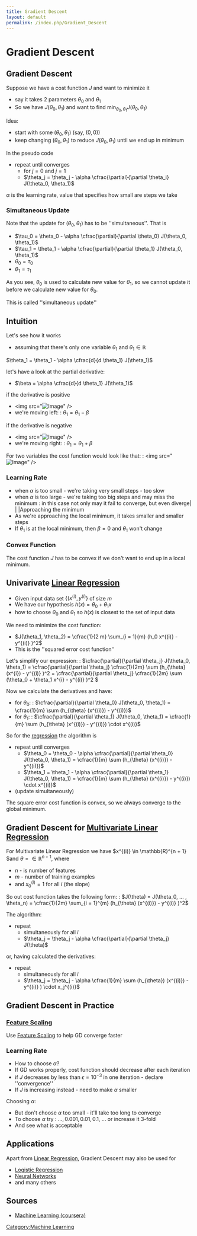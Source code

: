 ```yaml
---
title: Gradient Descent
layout: default
permalink: /index.php/Gradient_Descent
---
```


# Gradient Descent

## Gradient Descent
Suppose we have a cost function $J$ and want to minimize it 
- say it takes 2 parameters $\theta_0$ and $\theta_1$
- So we have $J(\theta_0, \theta_1)$ and want to find $\min_{\theta_0, \theta_1} J(\theta_0, \theta_1)$


Idea: 
- start with some $(\theta_0, \theta_1)$ (say, $(0,0)$)
- keep changing $(\theta_0, \theta_1)$ to reduce $J(\theta_0, \theta_1)$ until we end up in minimum


In the pseudo code
- repeat until converges
  - for $j = 0$ and $j = 1$
  - $\theta_j = \theta_j - \alpha \cfrac{\partial}{\partial \theta_i} J(\theta_0, \theta_1)$

$\alpha$ is the learning rate, value that specifies how small are steps we take 


### Simultaneous Update
Note that the update for $(\theta_0, \theta_1)$ has to be ''simultaneous''. That is 
- $\tau_0 = \theta_0 - \alpha \cfrac{\partial}{\partial \theta_0} J(\theta_0, \theta_1)$
- $\tau_1 = \theta_1 - \alpha \cfrac{\partial}{\partial \theta_1} J(\theta_0, \theta_1)$
- $\theta_0 = \tau_0$
- $\theta_1 = \tau_1$

As you see, $\theta_0$ is used to calculate new value for $\theta_1$, so we cannot update it before we calculate new value for $\theta_0$.

This is called ''simultaneous update''


## Intuition
Let's see how it works
- assuming that there's only one variable $\theta_1$ and $\theta_1 \in \mathbb{R}$

$\theta_1 = \theta_1 - \alpha \cfrac{d}{d \theta_1} J(\theta_1)$


let's have a look at the partial derivative: 
- $\beta = \alpha \cfrac{d}{d \theta_1} J(\theta_1)$

if the derivative is positive
- <img src="<img src="https://raw.githubusercontent.com/alexeygrigorev/wiki-figures/master/legacy/gradient-descent-right-deriv.png" alt="Image">" />
- we're moving left: 
: $\theta_1 = \theta_1 - \beta$

if the derivative is negative
- <img src="<img src="https://raw.githubusercontent.com/alexeygrigorev/wiki-figures/master/legacy/gradient-descent-left-deriv.png" alt="Image">" />
- we're moving right:
: $\theta_1 = \theta_1 + \beta$


For two variables the cost function would look like that:
: <img src="<img src="https://raw.githubusercontent.com/alexeygrigorev/wiki-figures/master/legacy/gradient-descent-2vars.png" alt="Image">" />


### Learning Rate
- when $\alpha$ is too small - we're taking very small steps - too slow
- when $\alpha$ is too large - we're taking too big steps and may miss the minimum 
: in this case not only may it fail to converge, but even diverge|    | |Approaching the minimum
- As we're approaching the local minimum, it takes smaller and smaller steps 
- If $\theta_1$ is at the local minimum, then $\beta = 0$ and $\theta_1$ won't change 


### Convex Function
The cost function $J$ has to be convex if we don't want to end up in a local minimum.


## Univarivate [Linear Regression](Linear_Regression)
- Given input data set $\{(x^{(i)}, y^{(i)}\}$ of size $m$
- We have our hypothesis $h(x) = \theta_0 + \theta_1 x$
- how to choose $\theta_0$ and $\theta_1$ so $h(x)$ is closest to the set of input data 

We need to minimize the cost function:
- $J(\theta_1, \theta_2) = \cfrac{1}{2 m} \sum_{i = 1}{m} (h_0 x^{(i)} - y^{(i)} )^2$
- This is the ''squared error cost function''

Let's simplify our expression:
: $\cfrac{\partial}{\partial \theta_j} J(\theta_0, \theta_1) =  \cfrac{\partial}{\partial \theta_j} \cfrac{1}{2m} \sum (h_{\theta}(x^{i}) - y^{(i)} )^2 = \cfrac{\partial}{\partial \theta_j} \cfrac{1}{2m} \sum (\theta_0 + \theta_1 x^{i} - y^{(i)} )^2 $


Now we calculate the derivatives and have: 
- for $\theta_0$:
: $\cfrac{\partial}{\partial \theta_0} J(\theta_0, \theta_1) = \cfrac{1}{m} \sum (h_{\theta} (x^{(i)}) - y^{(i)})$
- for $\theta_1$:
: $\cfrac{\partial}{\partial \theta_1} J(\theta_0, \theta_1) = \cfrac{1}{m} \sum (h_{\theta} (x^{(i)}) - y^{(i)}) \cdot x^{(i)}$


So for the [regression](Linear_Regression) the algorithm is 
- repeat until converges
  - $\theta_0 = \theta_0 - \alpha \cfrac{\partial}{\partial \theta_0} J(\theta_0, \theta_1) = \cfrac{1}{m} \sum (h_{\theta} (x^{(i)}) - y^{(i)})$
  - $\theta_1 = \theta_1 - \alpha \cfrac{\partial}{\partial \theta_1} J(\theta_0, \theta_1) = \cfrac{1}{m} \sum (h_{\theta} (x^{(i)}) - y^{(i)}) \cdot x^{(i)}$
- (update simultaneously)


The square error cost function is convex, so we always converge to the global minimum.


## Gradient Descent for [Multivariate Linear Regression](Multivariate_Linear_Regression)
For Multivariate Linear Regression we have $x^{(i)} \in \mathbb{R}^{n + 1} $and $\theta = \in \mathbb{R}^{n+1}$, where 
- $n$ - is number of features 
- $m$ - number of training examples
- and $x_0^{(i)} = 1$ for all $i$ (the slope)

So out cost function takes the following form:
: $J(\theta) = J(\theta_0, ... , \theta_n) = \cfrac{1}{2m} \sum_{i = 1}^{m} (h_{\theta} (x^{(i)}) - y^{(i)} )^2$


The algorithm:
- repeat
  - simultaneously for all $i$
  - $\theta_j = \theta_j - \alpha \cfrac{\partial}{\partial \theta_j} J(\theta)$

or, having calculated the derivatives:   
- repeat
  - simultaneously for all $i$
  - $\theta_j = \theta_j - \alpha \cfrac{1}{m} \sum (h_{\theta}) (x^{(i)}) - y^{(i)} ) \cdot x_j^{(i)}$


## Gradient Descent in Practice
### [Feature Scaling](Feature_Scaling)
Use [Feature Scaling](Feature_Scaling) to help GD converge faster 

### Learning Rate
- How to choose $\alpha$?
- If GD works properly, cost function should decrease after each iteration 
- if $J$ decreases by less than $\epsilon = 10^{-3}$ in one iteration - declare ''convergence''
- If $J$ is increasing instead - need to make $\alpha$ smaller 

Choosing $\alpha$:
- But don't choose $\alpha$ too small - it'll take too long to converge 
- To choose $\alpha$ try
: $..., 0.001, 0.01, 0.1$, ... or increase it 3-fold 
- And see what is acceptable 


## Applications
Apart from [Linear Regression](Linear_Regression), Gradient Descent may also be used for 
- [Logistic Regression](Logistic_Regression)
- [Neural Networks](Neural_Networks)
- and many others 


## Sources
- [Machine Learning (coursera)](Machine_Learning_(coursera))

[Category:Machine Learning](Category_Machine_Learning)